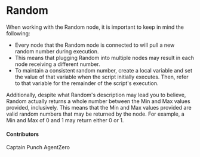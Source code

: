 # Random

When working with the Random node, it is important to keep in mind the following:

* Every node that the Random node is connected to will pull a new random number during execution.
* This means that plugging Random into multiple nodes may result in each node receiving a different number.
* To maintain a consistent random number, create a local variable and set the value of that variable when the script initially executes. Then, refer to that variable for the remainder of the script's execution.

Additionally, despite what Random's description may lead you to believe, Random actually returns a whole number between the Min and Max values provided, inclusively. This means that the Min and Max values provided are valid random numbers that may be returned by the node. For example, a Min and Max of 0 and 1 may return either 0 or 1.

#### Contributors

Captain Punch AgentZero

